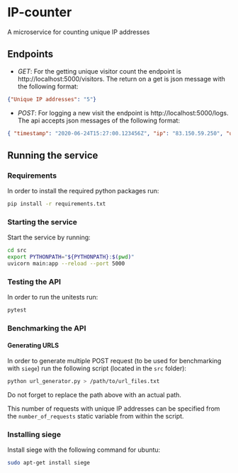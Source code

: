 # IP-counter
A microservice for counting unique IP addresses

## Endpoints

- *GET*: For the getting unique visitor count  the endpoint is http://localhost:5000/visitors. The return on a get is json message with the following format:
```json
{"Unique IP addresses": "5"}
```
- *POST*: For logging a new visit the endpoint is http://localhost:5000/logs. The api accepts json messages of
the following format:

```json
{ "timestamp": "2020-06-24T15:27:00.123456Z", "ip": "83.150.59.250", "url": "..." }
```

## Running the service
### Requirements

In order to install the required python packages run:

```bash
pip install -r requirements.txt
```

### Starting the service

Start the service by running:

```bash
cd src
export PYTHONPATH="${PYTHONPATH}:$(pwd)"
uvicorn main:app --reload --port 5000
```

### Testing the API

In order to run the unitests run:

```bash
pytest
```
### Benchmarking the API

#### Generating URLS

In order to generate multiple POST request (to be used for benchmarking with `siege`) run the following script (located in the `src` folder):

```bash
python url_generator.py > /path/to/url_files.txt
```

Do not forget to replace the path above with an actual path.

This number of requests with unique IP addresses can be specified from the `number_of_requests` static variable from within the script.

### Installing siege

Install siege with the following command for ubuntu:

```bash
sudo apt-get install siege
```






